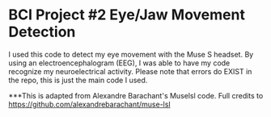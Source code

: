 # BCI Project #2 Eye/Jaw Movement Detection

I used this code to detect my eye movement with the Muse S headset. By using an electroencephalogram (EEG), I was able to have my code recognize my neuroelectrical activity. Please note that errors do EXIST in the repo, this is just the main code I used.

***This is adapted from Alexandre Barachant's Muselsl code. Full credits to https://github.com/alexandrebarachant/muse-lsl
